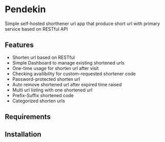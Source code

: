 # Pendekin
Simple self-hosted shorthener url app that produce short url with primary service based on RESTful API

## Features
- Shorten url based on RESTful
- Simple Dashboard to manage existing shortened urls
- One-time usage for shorten url after visit
- Checking availibility for custom-requested shortener code
- Password-protected shorten url
- Auto remove shortened url after expired time raised
- Multi url listing with one shortened url
- Prefix-Suffix shortened code
- Categorized shorten urls

## Requirements

## Installation

